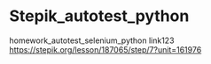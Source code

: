 # Stepik_autotest_python
homework_autotest_selenium_python
link123 https://stepik.org/lesson/187065/step/7?unit=161976

